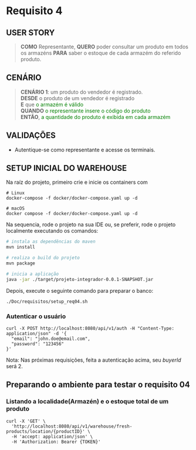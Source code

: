 # Requisito 4

## USER STORY

> **COMO** Representante, **QUERO** poder consultar um produto em todos os armazéns **PARA** saber o estoque de cada armazém do referido produto.

## CENÁRIO

> **CENÁRIO 1**: um produto do vendedor é registrado.  
> **DESDE** o produto de um vendedor é registrado 
> </br>**E** que <span style="color:green">o armazém é válido </span>
> </br>**QUANDO** <span style="color:green">o representante insere o código do produto </span>   
> **ENTÃO**, <span style="color:green">a quantidade do produto é exibida em cada armazém</span>  

## VALIDAÇÕES
- Autentique-se como representante e acesse os terminais.

## SETUP INICIAL DO WAREHOUSE
Na raíz do projeto, primeiro crie e inicie os containers com
```shell
# Linux
docker-compose -f docker/docker-compose.yaml up -d
```
```shell
# macOS
docker compose -f docker/docker-compose.yaml up -d
```
Na sequencia, rode o projeto na sua IDE ou, se preferir, rode o projeto localmente executando os comandos:
```bash
# instala as dependências do maven
mvn install

# realiza o build do projeto
mvn package

# inicia a aplicação
java -jar ./target/projeto-integrador-0.0.1-SNAPSHOT.jar

```
Depois, execute o seguinte comando para preparar o banco:
```shell
./Doc/requisitos/setup_req04.sh
```

### Autenticar o usuário
```shell
curl -X POST http://localhost:8080/api/v1/auth -H "Content-Type: application/json" -d '{
  "email": "john.doe@email.com",
  "password": "123456"
}'
```
Nota: Nas próximas requisições, feita a autenticação acima, seu _buyerId_ será 2.
## Preparando o ambiente para testar o requisito 04

### Listando a localidade(Armazén) e o estoque total de um produto
```shell
curl -X 'GET' \
  'http://localhost:8080/api/v1/warehouse/fresh-products/location/{productID}' \
  -H 'accept: application/json' \
  -H 'Authorization: Bearer {TOKEN}'
```